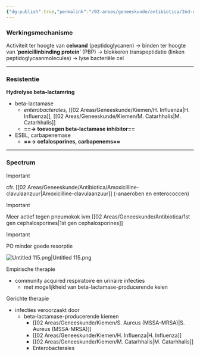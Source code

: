 ```yaml
---
{"dg-publish":true,"permalink":"/02-areas/geneeskunde/antibiotica/2nd-gen-cefalosporines/","noteIcon":"","created":"2024-11-24T10:57:22.886+01:00","updated":"2024-12-29T13:58:43.235+01:00"}
---
```



### Werkingsmechanisme

Activiteit ter hoogte van **celwand** (peptidoglycanen) → binden ter hoogte van ‘**penicillinbinding protein**’ (PBP) → blokkeren transpeptidatie (linken peptidoglycaanmolecules) → lyse bacteriële cel

  

---

  

### Resistentie

**Hydrolyse beta-lactamring**

- beta-lactamase
    - _enterobacterales,_ [[02 Areas/Geneeskunde/Kiemen/H. Influenza\|H. Influenza]]_,_ [[02 Areas/Geneeskunde/Kiemen/M. Catarhhalis\|M. Catarhhalis]]
    - **==→ toevoegen beta-lactamase inhibitor==**
- ESBL, carbapenemase
    - **==→ cefalosporines, carbapenems==**

  

  

---

  

### Spectrum

> [!important]  
> cfr. [[02 Areas/Geneeskunde/Antibiotica/Amoxicilline-clavulaanzuur\|Amoxicilline-clavulaanzuur]] (-anaeroben en enterococcen)  
  
> [!important]  
> Meer actief tegen pneumokok ivm [[02 Areas/Geneeskunde/Antibiotica/1st gen cephalosporines\|1st gen cephalosporines]]  
  
> [!important]  
> PO minder goede resorptie  

![Untitled 115.png|Untitled 115.png](/img/user/05%20Toolkit/Files/Untitled%20115.png)

Empirische therapie

- community acquired respiratoire en urinaire infecties
    - met mogelijkheid van beta-lactamase-producerende keien

Gerichte therapie

- infecties veroorzaakt door
    - beta-lactamase-producerende kiemen
        - [[02 Areas/Geneeskunde/Kiemen/S. Aureus (MSSA-MRSA)\|S. Aureus (MSSA-MRSA)]]
        - [[02 Areas/Geneeskunde/Kiemen/H. Influenza\|H. Influenza]]
        - [[02 Areas/Geneeskunde/Kiemen/M. Catarhhalis\|M. Catarhhalis]]
        - Enterobacterales